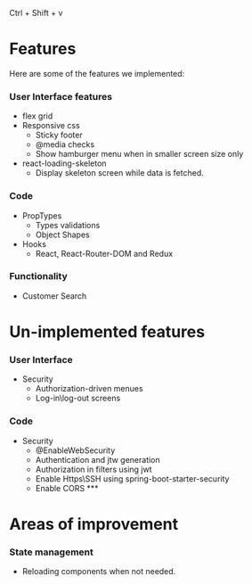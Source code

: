 Ctrl + Shift + v

# Features

Here are some of the features we implemented:

### User Interface features

- flex grid
- Responsive css
  - Sticky footer
  - @media checks
  - Show hamburger menu when in smaller screen size only
- react-loading-skeleton
  - Display skeleton screen while data is fetched.

### Code

- PropTypes
  - Types validations
  - Object Shapes
- Hooks
  - React, React-Router-DOM and Redux

### Functionality

- Customer Search

# Un-implemented features

### User Interface

- Security
  - Authorization-driven menues
  - Log-in\log-out screens

### Code

- Security
  - @EnableWebSecurity
  - Authentication and jtw generation
  - Authorization in filters using jwt
  - Enable Https\SSH using spring-boot-starter-security
  - Enable CORS \*\*\*

# Areas of improvement
### State management
- Reloading components when not needed.
